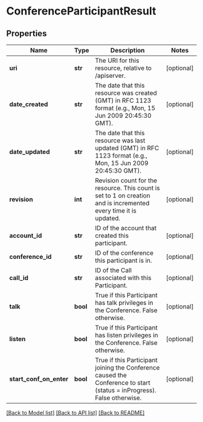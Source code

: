 # ConferenceParticipantResult

## Properties
Name | Type | Description | Notes
------------ | ------------- | ------------- | -------------
**uri** | **str** | The URI for this resource, relative to /apiserver. | [optional] 
**date_created** | **str** | The date that this resource was created (GMT) in RFC 1123 format (e.g., Mon, 15 Jun 2009 20:45:30 GMT). | [optional] 
**date_updated** | **str** | The date that this resource was last updated (GMT) in RFC 1123 format (e.g., Mon, 15 Jun 2009 20:45:30 GMT). | [optional] 
**revision** | **int** | Revision count for the resource. This count is set to 1 on creation and is incremented every time it is updated. | [optional] 
**account_id** | **str** | ID of the account that created this participant. | [optional] 
**conference_id** | **str** | ID of the conference this participant is in. | [optional] 
**call_id** | **str** | ID of the Call associated with this Participant. | [optional] 
**talk** | **bool** | True if this Participant has talk privileges in the Conference. False otherwise. | [optional] 
**listen** | **bool** | True if this Participant has listen privileges in the Conference. False otherwise. | [optional] 
**start_conf_on_enter** | **bool** | True if this Participant joining the Conference caused the Conference to start (status &#x3D; inProgress). False otherwise. | [optional] 

[[Back to Model list]](../README.md#documentation-for-models) [[Back to API list]](../README.md#documentation-for-api-endpoints) [[Back to README]](../README.md)


